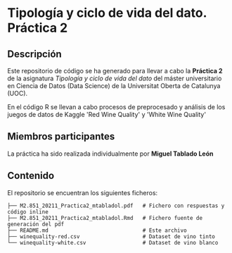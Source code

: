# Tipología y ciclo de vida del dato. Práctica 2

## Descripción

Este repositorio de código se ha generado para llevar a cabo la **Práctica 2** de la asignatura *Tipología y ciclo de vida del dato* del máster universitario en Ciencia de Datos (Data Science) de la Universitat Oberta de Catalunya (UOC).

En el código R se llevan a cabo procesos de preprocesado y análisis de los juegos de datos de Kaggle \'Red Wine Quality\' y \'White Wine Quality\'

## Miembros participantes

La práctica ha sido realizada individualmente por **Miguel Tablado León**

## Contenido

El repositorio se encuentran los siguientes ficheros:

```
├── M2.851_20211_Practica2_mtabladol.pdf   # Fichero con respuestas y código inline
├── M2.851_20211_Practica2_mtabladol.Rmd   # Fichero fuente de generación del pdf
├── README.md                              # Este archivo
├── winequality-red.csv                    # Dataset de vino tinto
└── winequality-white.csv                  # Dataset de vino blanco
```